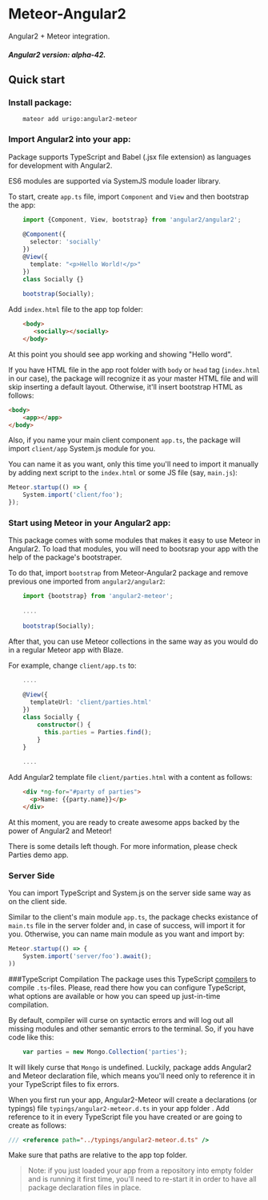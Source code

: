 # Meteor-Angular2
Angular2 + Meteor integration.

##### Angular2 version: alpha-42.

## Quick start

### Install package:
````
    mateor add urigo:angular2-meteor
````

### Import Angular2 into your app:
Package supports TypeScript and Babel (.jsx file extension) as languages for development with Angular2.

ES6 modules are supported via SystemJS module loader library.

To start, create `app.ts` file, import `Component` and `View` and then bootstrap the app:
````ts
    import {Component, View, bootstrap} from 'angular2/angular2';
    
    @Component({
      selector: 'socially'
    })
    @View({
      template: "<p>Hello World!</p>"
    })
    class Socially {}
    
    bootstrap(Socially);
````

Add `index.html` file to the app top folder:
````html
    <body>
       <socially></socially>
    </body>
````
At this point you should see app working and showing "Hello word".

If you have HTML file in the app root folder with `body` or `head` tag (`index.html` in our case), the package will recognize it as your master HTML file and will skip inserting a default layout. Otherwise, it'll insert bootstrap HTML as follows:
````html
<body>
    <app></app>
</body>
````
Also, if you name your main client component `app.ts`, the package will import `client/app` System.js module for you.

You can name it as you want, only this time you'll need to import it manually by adding next script to the `index.html` or some JS file (say, `main.js`):
````js
Meteor.startup(() => {
    System.import('client/foo');
});
````

### Start using Meteor in your Angular2 app:
This package comes with some modules that makes it easy to use Meteor in Angular2.
To load that modules, you will need to bootsrap your app with the help of the package's bootstraper.

To do that, import `bootstrap` from Meteor-Angular2 package and remove previous one imported from `angular2/angular2`:

````ts
    import {bootstrap} from 'angular2-meteor';
    
    ....
    
    bootstrap(Socially);
````

After that, you can use Meteor collections in the same way as you would do in a regular Meteor app with Blaze.

For example, change `client/app.ts` to:
````ts
    ....
    
    @View({
      templateUrl: 'client/parties.html'
    })
    class Socially {
        constructor() {
          this.parties = Parties.find();
        }
    }
    
    ....
````

Add Angular2 template file `client/parties.html` with a content as follows:
````html
    <div *ng-for="#party of parties">
      <p>Name: {{party.name}}</p>
    </div>
````

At this moment, you are ready to create awesome apps backed by the power of Angular2 and Meteor!

There is some details left though.
For more information, please check Parties demo app.

### Server Side
You can import TypeScript and System.js on the server side same way as on the client side.

Similar to the client's main module `app.ts`, the package checks existance of `main.ts` file in the server folder and, in case of success, will import it for you. Otherwise, you can name main module as you want and import by:
````ts
Meteor.startup(() => {
    System.import('server/foo').await();
))
````

###TypeScript Compilation
The package uses this TypeScript [compilers](https://github.com/barbatus/ts-compilers) to compile `.ts`-files. Please, read there how you can configure TypeScript, what options are available or how you can speed up just-in-time compilation.

By default, compiler will curse on syntactic errors and will log out all missing modules and other semantic errors to the terminal.
So, if you have code like this:
````ts
    var parties = new Mongo.Collection('parties');
````
It will likely curse that `Mongo` is undefined. Luckily, package adds Angular2 and Meteor declaration file, which means you'll need only to reference it in your TypeScript files to fix errors. 

When you first run your app, Angular2-Meteor will create a declarations (or typings) file `typings/angular2-meteor.d.ts` in your app folder . Add reference to it in every TypeScript file you have created or are going to create as follows:
````ts
/// <reference path="../typings/angular2-meteor.d.ts" />
````
Make sure that paths are relative to the app top folder.

> Note: if you just loaded your app from a repository into empty folder and is running it first time, you'll need to re-start it in order to have all package declaration files in place.
